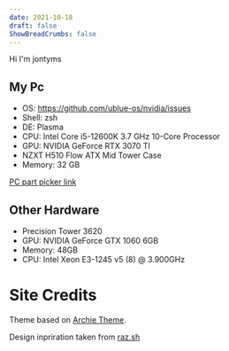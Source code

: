 ```yaml
---
date: 2021-10-18
draft: false
ShowBreadCrumbs: false
---
```

Hi I'm jontyms
## My Pc
* OS: https://github.com/ublue-os/nvidia/issues
* Shell: zsh
* DE: Plasma
* CPU: Intel Core i5-12600K 3.7 GHz 10-Core Processor
* GPU: NVIDIA GeForce RTX 3070 TI
* NZXT H510 Flow ATX Mid Tower Case
* Memory: 32 GB

[PC part picker link](https://pcpartpicker.com/list/7t9fnt)
## Other Hardware
* Precision Tower 3620
* GPU: NVIDIA GeForce GTX 1060 6GB
* Memory: 48GB
* CPU: Intel Xeon E3-1245 v5 (8) @ 3.900GHz

# Site Credits
Theme based on [Archie Theme](https://github.com/athul/archie).

Design inpriration taken from [raz.sh](https://raz.sh/)
